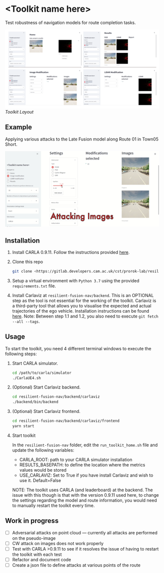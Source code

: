 # \<Toolkit name here\>

Test robustness of navigation models for route completion tasks.

![Toolkit Layout](assets/Toolkit_Layout.png)
*Toolkit Layout*


## Example
Applying various attacks to the Late Fusion model along Route 01 in Town05 Short.

[![Video showing how Late Fusion reacts to various attacks along the route](assets/LF_Town05Short_Route0_various_attacks_display.png)](assets/LF_Town05Short_Route0_various_attacks.mp4)


## Installation

1. Install CARLA 0.9.11. Follow the instructions provided [here](https://carla.readthedocs.io/en/0.9.11/start_quickstart/#carla-installation).
2. Clone this repo
    
    ```bash
    git clone <https://gitlab.developers.cam.ac.uk/cst/prorok-lab/resilient-fusion-nav.git>
    ```
    
3. Setup a virtual environment with `Python 3.7` using the provided `requirements.txt` file.
4. Install Carlaviz at `resilient-fusion-nav/backend`. This is an OPTIONAL step as the tool is not essential for the working of the toolkit. Carlaviz is a third-party tool that allows you to visualise the expected and actual trajectories of the ego vehicle. Installation instructions can be found [here](https://github.com/mjxu96/carlaviz/blob/master/docs/build.md). Note: Between step 1.1 and 1.2, you also need to execute `git fetch --all --tags`.


## Usage
To start the toolkit, you need 4 different terminal windows to execute the following steps:

1. Start CARLA simulator.
    
    ```bash
    cd /path/to/carla/simulator
    ./CarlaUE4.sh
    ```
    
2. (Optional) Start Carlaviz backend.
    
    ```bash
    cd resilient-fusion-nav/backend/carlaviz
    ./backend/bin/backend
    ```
    
3. (Optional) Start Carlaviz frontend.
    
    ```bash
    cd resilient-fusion-nav/backend/carlaviz/frontend
    yarn start
    ```
    
4. Start toolkit
    
    In the `resilient-fusion-nav` folder, edit the `run_toolkit_home.sh` file and update the following variables:
    
    - CARLA_ROOT: path to your CARLA simulator installation
    - RESULTS_BASEPATH: to define the location where the metrics values would be stored
    - USE_CARLAVIZ: Set to True if you have install Carlaviz and wish to use it. Default=False
    
    NOTE: The toolkit uses CARLA (and leaderboard) at the backend. The issue with this though is that with the version 0.9.11 used here, to change the settings regarding the model and route information, you would need to manually restart the toolkit every time. 
    

## Work in progress    
- [ ]  Adversarial attacks on point cloud — currently all attacks are performed on the pseudo-image
- [ ]  CW attack on images does not work properly
- [ ]  Test with CARLA >0.9.11 to see if it resolves the issue of having to restart the toolkit with each test
- [ ]  Refactor and document code
- [ ]  Create a json file to define attacks at various points of the route